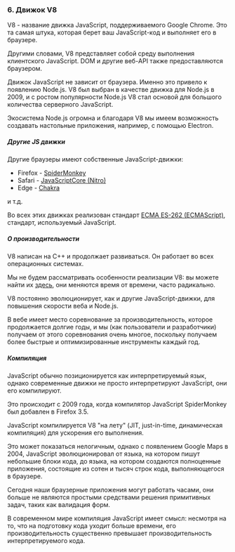 ### 6\. Движок V8

V8 - название движка JavaScript, поддерживаемого Google Chrome. Это та самая штука, которая берет ваш JavaScript-код и выполняет его в браузере. 

Другими словами, V8 представляет собой среду выполнения клиентского JavaScript. DOM и другие веб-API также предоставляются браузером. 

Движок JavaScript не зависит от браузера. Именно это привело к появлению Node.js. V8 был выбран в качестве движка для Node.js в 2009, и с ростом популярности Node.js V8 стал основой для большого количества серверного JavaScript. 

Экосистема Node.js огромна и благодаря V8 мы имеем возможность создавать настольные приложения, например, с помощью Electron. 

##### Другие JS движки

Другие браузеры имеют собственные JavaScript-движки:

* Firefox - [SpiderMonkey][anchor0]
* Safari - [JavaScriptCore (Nitro)][anchor1]
* Edge - [Chakra][anchor2]

и т.д. 

Во всех этих движках реализован стандарт [ECMA ES-262 (ECMAScript)][anchor3], стандарт, используемый JavaScript. 

##### О производительности

V8 написан на C++ и продолжает развиваться. Он работает во всех операционных системах. 

Мы не будем рассматривать особенности реализации V8: вы можете найти их [здесь][anchor4], они меняются время от времени, часто радикально. 

V8 постоянно эволюционирует, как и другие JavaScript-движки, для повышения скорости веба и Node.js. 

В вебе имеет место соревнование за производительность, которое продолжается долгие годы, и мы (как пользователи и разработчики) получаем от этого соревнования очень многое, поскольку получаем более быстрые и оптимизированные инструменты каждый год. 

##### Компиляция

JavaScript обычно позиционируется как интерпретируемый язык, однако современные движки не просто интерпретируют JavaScript, они его компилируют. 

Это происходит с 2009 года, когда компилятор JavaScript SpiderMonkey был добавлен в Firefox 3.5\. 

JavaScript компилируется V8 "на лету" (JIT, just-in-time, динамическая компиляция) для ускорения его выполнения. 

Это может показаться нелогичным, однако с появлением Google Maps в 2004, JavaScript эволюционировал от языка, на котором пишут небольшие блоки кода, до языка, на котором создаются полноценные приложения, состоящие из сотен и тысяч строк кода, выполняющегося в браузере. 

Сегодня наши браузерные приложения могут работать часами, они больше не являются простыми средствами решения примитивных задач, таких как валидация форм. 

В современном мире компиляция JavaScript имеет смысл: несмотря на то, что на подготовку кода уходит больше времени, его производительность существенно превышает производительность интерпретируемого кода. 

[anchor0]: https://developer.mozilla.org/ru/docs/SpiderMonkey
[anchor1]: https://developer.apple.com/documentation/javascriptcore
[anchor2]: https://github.com/Microsoft/ChakraCore
[anchor3]: https://www.ecma-international.org/publications/standards/Ecma-262.htm
[anchor4]: https://v8.dev/

